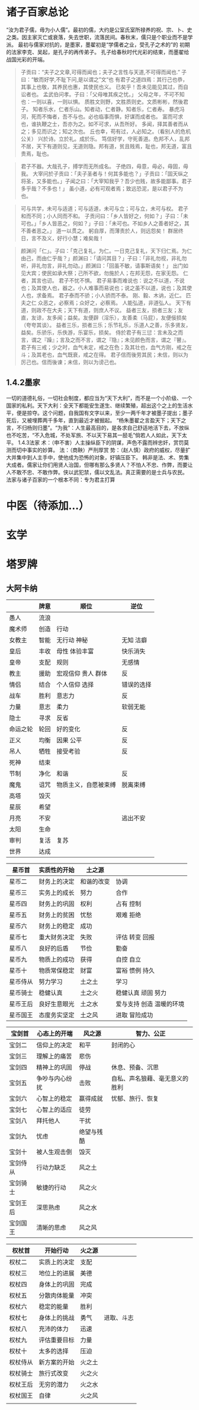 # 诸子百家总论
“汝为君子儒，毋为小人儒”。最初的儒，大约是公室氏室所禄养的祝、宗、卜、史之类。因主家灭亡或衰落，失去世职，流落民间。春秋末，儒只是个职业而不是学派。
最初与儒家对抗的，是墨家，墨翟初是“学儒者之业，受孔子之术的”的
初期的法家李克、吴起，是孔子的再传弟子。
孔子给春秋时代光彩的结束，而墨翟给战国光彩的开端。

>子贡曰：“夫子之文章,可得而闻也；夫子之言性与天道,不可得而闻也.”
子曰：“敏而好学,不耻下问,是以谓之”文“也
有君子之道四焉：其行己也恭，其事上也敬，其养民也惠，其使民也义。
已矣乎！吾未见能见其过，而自讼者也。
孟武伯问孝。子曰：「父母唯其疾之忧。」
父母之年，不可不知也：一则以喜，一则以惧。
质胜文则野，文胜质则史。文质彬彬，然後君子。
知者乐水，仁者乐山。知者动，仁者静。知者乐，仁者寿。
暴虎冯河，死而不悔者，吾不与也。必也临事而惧，好谋而成者也。
富而可求也，谁执鞭之士，吾亦为之。如不可求，从吾所好。
多闻，择其善者而从之；多见而识之；知之次也。
丘也幸，苟有过，人必知之。（看别人的危机公关）
兴於诗。立於礼。成於乐。
笃信好学，守死善道。危邦不人，乱邦不居，天下有道则见，无道则隐。邦有道，贫且贱焉，耻也，邦无道，富且贵焉，耻也。

>君子不器。大哉孔子，搏学而无所成名。
子绝四，毋意，毋必，毋固，毋我。
大宰问於子贡曰：「夫子圣者与！何其多能也？」子贡曰：「固天纵之将圣，又多能也。」子闻之曰：「大宰知我乎？吾少也贱，故多能鄙事。君子多乎哉？不多也！」
虽小道，必有可观者焉；致远恐泥，是以君子不为也。

>可与共学，未可与适道；可与适道，未可与立；可与立，未可与权。
君子和而不同；小人同而不和。
子贡问曰：「乡人皆好之，何如？」子曰：「未可也。」「乡人皆恶之，何如？」子曰：「未可也。不如乡人之善者好之，其不善者恶之。」
道一以贯之。
躬自厚，而薄责於人，则远怨矣！
群居终日，言不及义，好行小慧；难矣哉！

>颜渊问「仁」。子曰：「克己复礼，为仁。一日克己复礼，天下归仁焉。为仁由己，而由仁乎哉？」颜渊曰：「请问其目？」子曰：「非礼勿视，非礼勿听，非礼勿言，非礼勿动。」颜渊曰：「回虽不敏，请事斯语矣！」
出门如见大宾；使民如承大祭；己所不欲，勿施於人；在邦无怨，在家无怨。
仁者，其言也讱。
君子不忧不惧。
君子易事而难说也：说之不以道，不说也；及其使人也，器之。小人难事而易说也；说之虽不以道，说也；及其使人也，求备焉。
君子泰而不骄；小人骄而不泰。
刚、毅、木讷，近仁。
匹夫之仁
众恶之，必察焉；众好之，必察焉。
人能弘道，非道弘人。
天下有道，则政不在大夫；天下有道，则庶人不议。
益者三友，损者三友；友直，友谅，友多闻；益矣。友便辟（淫乐），友善柔（马屁），友便佞损矣（夸夸其谈）。
益者三乐，损者三乐；乐节礼乐，乐道人之善，乐多贤友，益矣。乐骄乐，乐佚游，乐宴乐，损矣。
侍於君子有三愆：言未及之而言，谓之『躁』；言及之而不言，谓之『隐』；未见颜色而言，谓之『瞽』。
君子有三戒；少之时，血气未定，戒之在色；及其壮也，血气方刚，戒之在斗；及其老也，血气既衰，戒之在得。
君子信而後劳其民；未信，则以为厉己也。信而後谏；未信，则以为谤己也。




## 1.4.2墨家
一切的道德礼俗，一切社会制度，都应当为“天下大利”，而不是一个小阶级、一个国家的私利。天下大利：全天下都能安生遂生、继续繁殖，超出这个之上的生活水平，便是掠夺。这个问题，自我国有文字以来，至少一两千年才被墨子提出；墨子死后，又被埋葬两千多年，直到最近才被掘起。
“杨朱墨翟之言盈天下；天下之言，不归杨则归墨”。“为我”：人生最高目的，是各求自己舒适地活下去，不放纵也不吃苦，“不入危城，不处军旅、不以天下易其一胫毛”倘若人人如此，天下太平。
1.4.3法家
术：（申不害）人主操纵臣下的阴谋，声色不露而辨忠奸，赏罚莫测而切中事实的妙算。
法：（商鞅）严刑厚赏
势：（赵人慎）政府的威权，尽量扩大并集中到人主手中，使他成为恐怖的对象，好镇压臣下。
韩非是法、术、势集大成者。儒家让你们用贤人治国，但哪有那么多贤人？不怕人不忠、作弊，而要让人不敢不忠、不敢作弊。侠以武犯禁，儒以文乱法。真正需要的是士兵与农民。
法家与诸子百家的一个根本不同：专为君主打算


# 中医（待添加…）

# 玄学

# 塔罗牌

## 大阿卡纳
<table>
<thead><tr><th></th><th>牌意</th><th>顺位</th><th>逆位</th></tr></thead><tbody>
<tr><td>愚人</td><td>流浪</td><td>&nbsp;</td><td>&nbsp;</td></tr>
<tr><td>魔术师</td><td>创造</td><td>行动</td><td>&nbsp;</td></tr>
<tr><td>女教主</td><td>智能</td><td>无行动 神秘</td><td>无知 洁癖</td></tr>
<tr><td>皇后</td><td>丰收</td><td>母性 体验丰富</td><td>快乐消失</td></tr>
<tr><td>皇帝</td><td>支配</td><td>规则</td><td>无感情</td></tr>
<tr><td>教主</td><td>援助</td><td>宏观信仰 贵人 群体</td><td>反</td></tr>
<tr><td>情侣</td><td>结合</td><td>个人信仰 选择</td><td>错误的选择</td></tr>
<tr><td>战车</td><td>胜利</td><td>意志力</td><td>反</td></tr>
<tr><td>力量</td><td>意志</td><td>柔力</td><td>软弱无能</td></tr>
<tr><td>隐士</td><td>寻求</td><td>反省</td><td>&nbsp;</td></tr>
<tr><td>命运之轮</td><td>轮回</td><td>好的变化</td><td>反</td></tr>
<tr><td>正义</td><td>均衡</td><td>因果 公平</td><td>反</td></tr>
<tr><td>吊人</td><td>牺牲</td><td>接受考验</td><td>反</td></tr>
<tr><td>死神</td><td>结束</td><td>&nbsp;</td><td>&nbsp;</td></tr>
<tr><td>节制</td><td>净化</td><td>和谐</td><td>反</td></tr>
<tr><td>魔鬼</td><td>诅咒</td><td>物质主义，自愿被束缚</td><td>脱离束缚</td></tr>
<tr><td>高塔</td><td>毁灭</td><td>&nbsp;</td><td>&nbsp;</td></tr>
<tr><td>星辰</td><td>希望</td><td>&nbsp;</td><td>&nbsp;</td></tr>
<tr><td>月亮</td><td>不安</td><td>&nbsp;</td><td>逃出不安</td></tr>
<tr><td>太阳</td><td>生命</td><td>&nbsp;</td><td>&nbsp;</td></tr>
<tr><td>审判</td><td>复活</td><td>复苏</td><td>&nbsp;</td></tr>
<tr><td>世界</td><td>达成</td><td>&nbsp;</td><td>&nbsp;</td></tr>
</tbody></table>


<table >
<thead><tr><th>星币首</th><th>实质性的开始</th><th>土之源</th><th>&nbsp;</th></tr></thead><tbody>
 <tr><td>星币二</td><td>财务上的决定</td><td>和谐的改变</td><td>协调</td></tr>
 <tr><td>星币三</td><td>实务上的成长</td><td>努力</td><td>合作</td></tr>
 <tr><td>星币四</td><td>财务上的巩固</td><td>权利</td><td>占有 控制</td></tr>
 <tr><td>星币五</td><td>财务上的贫困</td><td>忧愁</td><td>艰难 拒绝</td></tr>
 <tr><td>星币六</td><td>财务上的稳定</td><td>成功</td><td>&nbsp;</td></tr>
  <tr><td>星币七</td><td>重大财务决定</td><td>失败</td><td>评估 转变 回报</td></tr>
 <tr><td>星币八</td><td>良好的后盾</td><td>节俭</td><td>勤奋</td></tr>
 <tr><td>星币九</td><td>物质上的成功</td><td>获得</td><td>自控 自立</td></tr>
 <tr><td>星币十</td><td>物质常保稳定</td><td>财富</td><td>富裕 惯例 持久</td></tr>
 <tr><td>星币侍从</td><td>努力学习</td><td>土之土</td><td>学习</td></tr>
 <tr><td>星币骑士</td><td>稳健认真</td><td>土之火</td><td>稳健认真 顽固 努力</td></tr>
 <tr><td>星币王后</td><td>良好生意眼光</td><td>土之水</td><td>爱与支持 创造 温暖的环境</td></tr>
 <tr><td>星币国王</td><td>态度务实坚定</td><td>土之风</td><td>进取 冒险成功</td></tr>
</tbody></table>


<table>
<thead><tr><th>宝剑首</th><th>心态上的开端</th><th>风之源</th><th>智力、公正</th></tr></thead><tbody>
 <tr><td>宝剑二</td><td>信仰上的决定</td><td>和平</td><td>封闭的心</td></tr>
 <tr><td>宝剑三</td><td>理解上的痛苦</td><td>悲伤</td><td>&nbsp;</td></tr>
 <tr><td>宝剑四</td><td>精神上的巩固</td><td>停战</td><td>休息、预备、沉思</td></tr>
 <tr><td>宝剑五</td><td>争吵与内心纷扰</td><td>击败</td><td>自私、声名狼藉、毫无意义的胜利</td></tr>
 <tr><td>宝剑六</td><td>心智上的稳定</td><td>赢得成就</td><td>忧郁、旅行、恢复</td></tr>
 <tr><td>宝剑七</td><td>心智上的适应</td><td>徒劳</td><td>&nbsp;</td></tr>
 <tr><td>宝剑八</td><td>拜托他人</td><td>干扰</td><td>&nbsp;</td></tr>
 <tr><td>宝剑九</td><td>忧虑</td><td>绝望与残酷</td><td>&nbsp;</td></tr>
 <tr><td>宝剑十</td><td>被人生观击倒</td><td>毁灭</td><td>&nbsp;</td></tr>
 <tr><td>宝剑侍从</td><td>行动力缺乏</td><td>风之土</td><td>&nbsp;</td></tr>
 <tr><td>宝剑骑士</td><td>敏捷的行动</td><td>风之火</td><td>&nbsp;</td></tr>
 <tr><td>宝剑王后</td><td>深思熟虑</td><td>风之水</td><td>&nbsp;</td></tr>
 <tr><td>宝剑国王</td><td>清晰的思虑</td><td>风之风</td><td></td></tr>
</tbody></table>



<table>
<thead><tr class="tableizer-firstrow"><th>权杖首</th><th>开始行动</th><th>火之源</th><th>&nbsp;</th></tr></thead><tbody>
 <tr><td>权杖二</td><td>实质上的决定</td><td>支配</td><td>&nbsp;</td></tr>
 <tr><td>权杖三</td><td>地位上的进展</td><td>美德</td><td>&nbsp;</td></tr>
 <tr><td>权杖四</td><td>身体上的巩固</td><td>完成</td><td>&nbsp;</td></tr>
 <tr><td>权杖五</td><td>分散肉体能量</td><td>冲突</td><td>&nbsp;</td></tr>
 <tr><td>权杖六</td><td>稳定的能量</td><td>胜利</td><td>&nbsp;</td></tr>
 <tr><td>权杖七</td><td>身体上的挑战</td><td>勇气</td><td>进取、斗志</td></tr>
 <tr><td>权杖八</td><td>充沛的体力</td><td>迅速</td><td>&nbsp;</td></tr>
 <tr><td>权杖九</td><td>评估重要目标</td><td>力量</td><td>&nbsp;</td></tr>
 <tr><td>权杖十</td><td>太多的选择</td><td>压迫</td><td>&nbsp;</td></tr>
 <tr><td>权杖侍从</td><td>新方案的开始</td><td>火之土</td><td>&nbsp;</td></tr>
 <tr><td>权杖骑士</td><td>旅行式改变</td><td>火之火</td><td>&nbsp;</td></tr>
 <tr><td>权杖王后</td><td>无穷的潜力</td><td>火之水</td><td>&nbsp;</td></tr>
 <tr><td>权杖国王</td><td>自律</td><td>火之风</td><td>&nbsp;</td></tr>
 <tr><td></td></tr>
</tbody></table>
